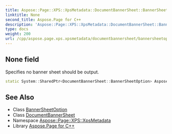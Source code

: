 ```yaml
---
title: Aspose::Page::XPS::XpsMetadata::DocumentBannerSheet::BannerSheetOption::None field
linktitle: None
second_title: Aspose.Page for C++
description: 'Aspose::Page::XPS::XpsMetadata::DocumentBannerSheet::BannerSheetOption::None field. Specifies no banner sheet should be output in C++.'
type: docs
weight: 200
url: /cpp/aspose.page.xps.xpsmetadata/documentbannersheet/bannersheetoption/none/
---
```

## None field


Specifies no banner sheet should be output.

```cpp
static System::SharedPtr<DocumentBannerSheet::BannerSheetOption> Aspose::Page::XPS::XpsMetadata::DocumentBannerSheet::BannerSheetOption::None
```

## See Also

* Class [BannerSheetOption](../)
* Class [DocumentBannerSheet](../../)
* Namespace [Aspose::Page::XPS::XpsMetadata](../../../)
* Library [Aspose.Page for C++](../../../../)
